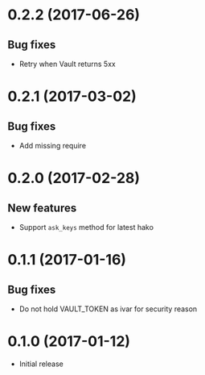 # 0.2.2 (2017-06-26)
## Bug fixes
- Retry when Vault returns 5xx

# 0.2.1 (2017-03-02)
## Bug fixes
- Add missing require

# 0.2.0 (2017-02-28)
## New features
- Support `ask_keys` method for latest hako

# 0.1.1 (2017-01-16)
## Bug fixes
- Do not hold VAULT_TOKEN as ivar for security reason

# 0.1.0 (2017-01-12)
- Initial release
